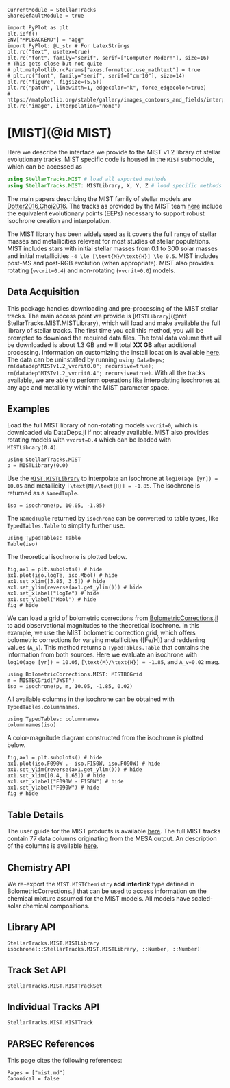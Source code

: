 ```@meta
CurrentModule = StellarTracks
ShareDefaultModule = true
```

```@setup
import PyPlot as plt
plt.ioff()
ENV["MPLBACKEND"] = "agg"
import PyPlot: @L_str # For LatexStrings
plt.rc("text", usetex=true)
plt.rc("font", family="serif", serif=["Computer Modern"], size=16)
# This gets close but not quite
# plt.matplotlib.rcParams["axes.formatter.use_mathtext"] = true
# plt.rc("font", family="serif", serif=["cmr10"], size=14)
plt.rc("figure", figsize=(5,5))
plt.rc("patch", linewidth=1, edgecolor="k", force_edgecolor=true)
# https://matplotlib.org/stable/gallery/images_contours_and_fields/interpolation_methods.html
plt.rc("image", interpolation="none")
```

# [MIST](@id MIST)

Here we describe the interface we provide to the MIST v1.2 library of stellar evolutionary tracks. MIST specific code is housed in the `MIST` submodule, which can be accessed as

```julia
using StellarTracks.MIST # load all exported methods
using StellarTracks.MIST: MISTLibrary, X, Y, Z # load specific methods
```

The main papers describing the MIST family of stellar models are [Dotter2016,Choi2016](@citet). The tracks as provided by the MIST team [here](https://waps.cfa.harvard.edu/MIST/model_grids.html) include the equivalent evolutionary points (EEPs) necessary to support robust isochrone creation and interpolation.

The MIST library has been widely used as it covers the full range of stellar masses and metallicities relevant for most studies of stellar populations. MIST includes stars with initial stellar masses from 0.1 to 300 solar masses and initial metallicities ``-4 \le [\text{M}/\text{H}] \le 0.5``. MIST includes post-MS and post-RGB evolution (when appropriate). MIST also provides rotating (`vvcrit=0.4`) and non-rotating (`vvcrit=0.0`) models.

## Data Acquisition

This package handles downloading and pre-processing of the MIST stellar tracks. The main access point we provide is [`MISTLibrary`](@ref StellarTracks.MIST.MISTLibrary), which will load and make available the full library of stellar tracks. The first time you call this method, you will be prompted to download the required data files. The total data volume that will be downloaded is about 1.3 GB and will total **XX GB** after additional processing. Information on customizing the install location is available [here](https://www.oxinabox.net/DataDeps.jl/stable/z10-for-end-users/). The data can be uninstalled by running `using DataDeps; rm(datadep"MISTv1.2_vvcrit0.0"; recursive=true); rm(datadep"MISTv1.2_vvcrit0.4"; recursive=true)`. With all the tracks available, we are able to perform operations like interpolating isochrones at any age and metallicity within the MIST parameter space.

## Examples
Load the full MIST library of non-rotating models `vvcrit=0`, which is downloaded via DataDeps.jl if not already available. MIST also provides rotating models with `vvcrit=0.4` which can be loaded with `MISTLibrary(0.4)`.
```@example
using StellarTracks.MIST
p = MISTLibrary(0.0)
```

Use the [`MIST.MISTLibrary`](@ref) to interpolate an isochrone at `log10(age [yr]) = 10.05` and metallicity ``[\text{M}/\text{H}] = -1.85``. The isochrone is returned as a `NamedTuple`.
```@example
iso = isochrone(p, 10.05, -1.85)
```

The `NamedTuple` returned by `isochrone` can be converted to table types, like `TypedTables.Table` to simplify further use.
```@example
using TypedTables: Table
Table(iso)
```

The theoretical isochrone is plotted below.

```@example
fig,ax1 = plt.subplots() # hide
ax1.plot(iso.logTe, iso.Mbol) # hide
ax1.set_xlim([3.85, 3.5]) # hide
ax1.set_ylim(reverse(ax1.get_ylim())) # hide
ax1.set_xlabel("logTe") # hide
ax1.set_ylabel("Mbol") # hide
fig # hide
```

We can load a grid of bolometric corrections from [BolometricCorrections.jl](https://github.com/cgarling/BolometricCorrections.jl) to add observational magnitudes to the theoretical isochrone. In this example, we use the MIST bolometric correction grid, which offers bolometric corrections for varying metallicities (\[Fe/H\]) and reddening values (``A_V``). This method returns a `TypedTables.Table` that contains the information from both sources. Here we evaluate an isochrone with `log10(age [yr]) = 10.05`, ``[\text{M}/\text{H}] = -1.85``, and ``A_v=0.02`` mag. 

```@example
using BolometricCorrections.MIST: MISTBCGrid
m = MISTBCGrid("JWST")
iso = isochrone(p, m, 10.05, -1.85, 0.02)
```

All available columns in the isochrone can be obtained with `TypedTables.columnnames`.

```@example
using TypedTables: columnnames
columnnames(iso)
```

A color-magnitude diagram constructed from the isochrone is plotted below.

```@example
fig,ax1 = plt.subplots() # hide
ax1.plot(iso.F090W .- iso.F150W, iso.F090W) # hide
ax1.set_ylim(reverse(ax1.get_ylim())) # hide
ax1.set_xlim([0.4, 1.65]) # hide
ax1.set_xlabel("F090W - F150W") # hide
ax1.set_ylabel("F090W") # hide
fig # hide
```





## Table Details
The user guide for the MIST products is available [here](https://waps.cfa.harvard.edu/MIST/README_overview.pdf). The full MIST tracks contain 77 data columns originating from the MESA output. An description of the columns is available [here](https://waps.cfa.harvard.edu/MIST/README_tables.pdf).

## Chemistry API
We re-export the `MIST.MISTChemistry` **add interlink** type defined in BolometricCorrections.jl that can be used to access information on the chemical mixture assumed for the MIST models. All models have scaled-solar chemical compositions.

## Library API

```@docs
StellarTracks.MIST.MISTLibrary
isochrone(::StellarTracks.MIST.MISTLibrary, ::Number, ::Number)
```

## Track Set API
```@docs
StellarTracks.MIST.MISTTrackSet
```
 
## Individual Tracks API
```@docs
StellarTracks.MIST.MISTTrack
```

## PARSEC References
This page cites the following references:

```@bibliography
Pages = ["mist.md"]
Canonical = false
```